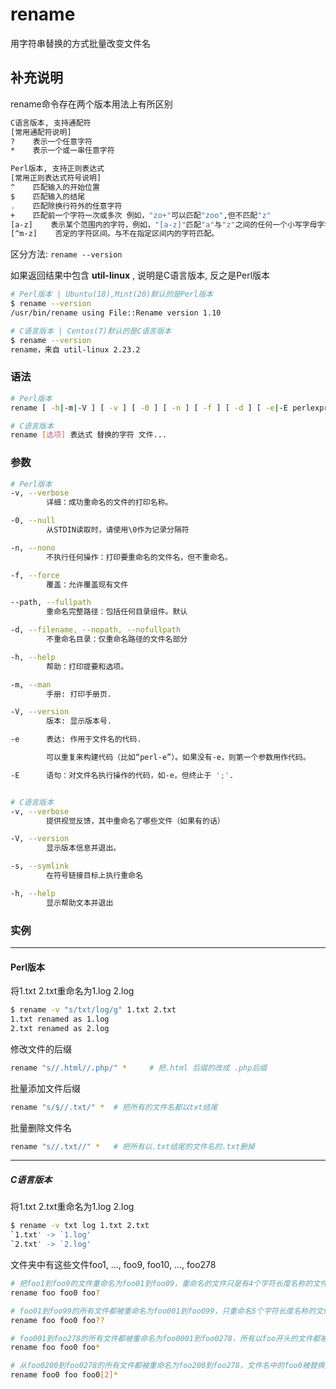 rename
===

用字符串替换的方式批量改变文件名

## 补充说明

rename命令存在两个版本用法上有所区别 

```bash
C语言版本, 支持通配符
[常用通配符说明]
?    表示一个任意字符
*    表示一个或一串任意字符

Perl版本, 支持正则表达式
[常用正则表达式符号说明]
^    匹配输入的开始位置
$    匹配输入的结尾
.    匹配除换行符外的任意字符
+    匹配前一个字符一次或多次 例如，"zo+"可以匹配"zoo",但不匹配"z"
[a-z]    表示某个范围内的字符，例如，"[a-z]"匹配"a"与"z"之间的任何一个小写字母字符。
[^m-z]    否定的字符区间。与不在指定区间内的字符匹配。
```

区分方法: `rename --version`

如果返回结果中包含 **util-linux** , 说明是C语言版本, 反之是Perl版本
```bash
# Perl版本 | Ubuntu(18),Mint(20)默认的是Perl版本
$ rename --version
/usr/bin/rename using File::Rename version 1.10

# C语言版本 | Centos(7)默认的是C语言版本
$ rename --version
rename，来自 util-linux 2.23.2
```


###  语法

```bash
# Perl版本
rename [ -h|-m|-V ] [ -v ] [ -0 ] [ -n ] [ -f ] [ -d ] [ -e|-E perlexpr]*|perlexpr [ files ]

# C语言版本
rename [选项] 表达式 替换的字符 文件...
```

###  参数

```bash
# Perl版本
-v, --verbose
        详细：成功重命名的文件的打印名称。

-0, --null
        从STDIN读取时，请使用\0作为记录分隔符

-n, --nono
        不执行任何操作：打印要重命名的文件名，但不重命名。

-f, --force
        覆盖：允许覆盖现有文件

--path, --fullpath
        重命名完整路径：包括任何目录组件。默认

-d, --filename, --nopath, --nofullpath
        不重命名目录：仅重命名路径的文件名部分

-h, --help
        帮助：打印提要和选项。

-m, --man
        手册: 打印手册页.

-V, --version
        版本: 显示版本号.

-e      表达: 作用于文件名的代码.

        可以重复来构建代码（比如“perl-e”）。如果没有-e，则第一个参数用作代码。

-E      语句：对文件名执行操作的代码，如-e，但终止于 ';'.


# C语言版本
-v, --verbose
        提供视觉反馈，其中重命名了哪些文件（如果有的话）

-V, --version
        显示版本信息并退出。

-s, --symlink
        在符号链接目标上执行重命名

-h, --help
        显示帮助文本并退出
```

###  实例

---

#### Perl版本

将1.txt 2.txt重命名为1.log 2.log

```bash
$ rename -v "s/txt/log/g" 1.txt 2.txt
1.txt renamed as 1.log
2.txt renamed as 2.log
```

修改文件的后缀

```bash
rename "s//.html//.php/" *     # 把.html 后缀的改成 .php后缀
```

批量添加文件后缀

```bash
rename "s/$//.txt/" *  # 把所有的文件名都以txt结尾
```

批量删除文件名

```bash
rename "s//.txt//" *   # 把所有以.txt结尾的文件名的.txt删掉
```

---

##### C语言版本


将1.txt 2.txt重命名为1.log 2.log

```bash
$ rename -v txt log 1.txt 2.txt
`1.txt' -> `1.log'
`2.txt' -> `2.log'
```

文件夹中有这些文件foo1, ..., foo9, foo10, ..., foo278
```bash
# 把foo1到foo9的文件重命名为foo01到foo09，重命名的文件只是有4个字符长度名称的文件，文件名中的foo被替换为foo0。
rename foo foo0 foo?

# foo01到foo99的所有文件都被重命名为foo001到foo099，只重命名5个字符长度名称的文件，文件名中的foo被替换为foo0。
rename foo foo0 foo??

# foo001到foo278的所有文件都被重命名为foo0001到foo0278，所有以foo开头的文件都被重命名。
rename foo foo0 foo*

# 从foo0200到foo0278的所有文件都被重命名为foo200到foo278，文件名中的foo0被替换为foo。
rename foo0 foo foo0[2]*
```



